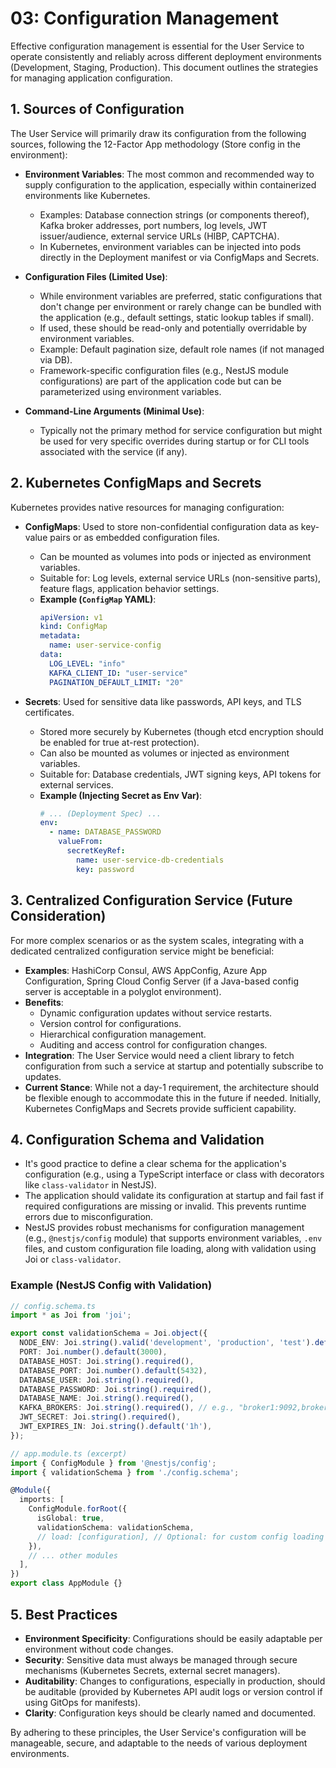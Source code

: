 # 03: Configuration Management

Effective configuration management is essential for the User Service to operate consistently and reliably across different deployment environments (Development, Staging, Production). This document outlines the strategies for managing application configuration.

## 1. Sources of Configuration

The User Service will primarily draw its configuration from the following sources, following the 12-Factor App methodology (Store config in the environment):

*   **Environment Variables**: The most common and recommended way to supply configuration to the application, especially within containerized environments like Kubernetes.
    *   Examples: Database connection strings (or components thereof), Kafka broker addresses, port numbers, log levels, JWT issuer/audience, external service URLs (HIBP, CAPTCHA).
    *   In Kubernetes, environment variables can be injected into pods directly in the Deployment manifest or via ConfigMaps and Secrets.

*   **Configuration Files (Limited Use)**:
    *   While environment variables are preferred, static configurations that don't change per environment or rarely change can be bundled with the application (e.g., default settings, static lookup tables if small).
    *   If used, these should be read-only and potentially overridable by environment variables.
    *   Example: Default pagination size, default role names (if not managed via DB).
    *   Framework-specific configuration files (e.g., NestJS module configurations) are part of the application code but can be parameterized using environment variables.

*   **Command-Line Arguments (Minimal Use)**:
    *   Typically not the primary method for service configuration but might be used for very specific overrides during startup or for CLI tools associated with the service (if any).

## 2. Kubernetes ConfigMaps and Secrets

Kubernetes provides native resources for managing configuration:

*   **ConfigMaps**: Used to store non-confidential configuration data as key-value pairs or as embedded configuration files.
    *   Can be mounted as volumes into pods or injected as environment variables.
    *   Suitable for: Log levels, external service URLs (non-sensitive parts), feature flags, application behavior settings.
    *   **Example (`ConfigMap` YAML)**:
        ```yaml
        apiVersion: v1
        kind: ConfigMap
        metadata:
          name: user-service-config
        data:
          LOG_LEVEL: "info"
          KAFKA_CLIENT_ID: "user-service"
          PAGINATION_DEFAULT_LIMIT: "20"
        ```

*   **Secrets**: Used for sensitive data like passwords, API keys, and TLS certificates.
    *   Stored more securely by Kubernetes (though etcd encryption should be enabled for true at-rest protection).
    *   Can also be mounted as volumes or injected as environment variables.
    *   Suitable for: Database credentials, JWT signing keys, API tokens for external services.
    *   **Example (Injecting Secret as Env Var)**:
        ```yaml
        # ... (Deployment Spec) ...
        env:
          - name: DATABASE_PASSWORD
            valueFrom:
              secretKeyRef:
                name: user-service-db-credentials
                key: password
        ```

## 3. Centralized Configuration Service (Future Consideration)

For more complex scenarios or as the system scales, integrating with a dedicated centralized configuration service might be beneficial:

*   **Examples**: HashiCorp Consul, AWS AppConfig, Azure App Configuration, Spring Cloud Config Server (if a Java-based config server is acceptable in a polyglot environment).
*   **Benefits**:
    *   Dynamic configuration updates without service restarts.
    *   Version control for configurations.
    *   Hierarchical configuration management.
    *   Auditing and access control for configuration changes.
*   **Integration**: The User Service would need a client library to fetch configuration from such a service at startup and potentially subscribe to updates.
*   **Current Stance**: While not a day-1 requirement, the architecture should be flexible enough to accommodate this in the future if needed. Initially, Kubernetes ConfigMaps and Secrets provide sufficient capability.

## 4. Configuration Schema and Validation

*   It's good practice to define a clear schema for the application's configuration (e.g., using a TypeScript interface or class with decorators like `class-validator` in NestJS).
*   The application should validate its configuration at startup and fail fast if required configurations are missing or invalid. This prevents runtime errors due to misconfiguration.
*   NestJS provides robust mechanisms for configuration management (e.g., `@nestjs/config` module) that supports environment variables, `.env` files, and custom configuration file loading, along with validation using Joi or `class-validator`.

### Example (NestJS Config with Validation)

```typescript
// config.schema.ts
import * as Joi from 'joi';

export const validationSchema = Joi.object({
  NODE_ENV: Joi.string().valid('development', 'production', 'test').default('development'),
  PORT: Joi.number().default(3000),
  DATABASE_HOST: Joi.string().required(),
  DATABASE_PORT: Joi.number().default(5432),
  DATABASE_USER: Joi.string().required(),
  DATABASE_PASSWORD: Joi.string().required(),
  DATABASE_NAME: Joi.string().required(),
  KAFKA_BROKERS: Joi.string().required(), // e.g., "broker1:9092,broker2:9092"
  JWT_SECRET: Joi.string().required(),
  JWT_EXPIRES_IN: Joi.string().default('1h'),
});

// app.module.ts (excerpt)
import { ConfigModule } from '@nestjs/config';
import { validationSchema } from './config.schema';

@Module({
  imports: [
    ConfigModule.forRoot({
      isGlobal: true,
      validationSchema: validationSchema,
      // load: [configuration], // Optional: for custom config loading logic
    }),
    // ... other modules
  ],
})
export class AppModule {}
```

## 5. Best Practices

*   **Environment Specificity**: Configurations should be easily adaptable per environment without code changes.
*   **Security**: Sensitive data must always be managed through secure mechanisms (Kubernetes Secrets, external secret managers).
*   **Auditability**: Changes to configurations, especially in production, should be auditable (provided by Kubernetes API audit logs or version control if using GitOps for manifests).
*   **Clarity**: Configuration keys should be clearly named and documented.

By adhering to these principles, the User Service's configuration will be manageable, secure, and adaptable to the needs of various deployment environments.
